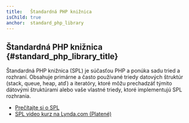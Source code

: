 ```yaml
---
title:   Štandardná PHP knižnica
isChild: true
anchor:  standard_php_library
---
```


## Štandardná PHP knižnica {#standard_php_library_title}

Štandardná PHP knižnica (SPL) je súčasťou PHP a ponúka sadu tried a rozhraní. Obsahuje primárne
a často používané triedy datových štruktúr (stack, queue, heap, atď) a iteratóry, ktoré môžu prechadzáť
týmito dátovými štruktúrami alebo vaše vlastné triedy, ktoré implementujú SPL rozhrania.

* [Prečítajte si o SPL][spl]
* [SPL video kurz na Lynda.com (Platené)][spllynda]


[spl]: http://php.net/book.spl
[spllynda]: http://www.lynda.com/PHP-tutorials/Up-Running-Standard-PHP-Library/175038-2.html
